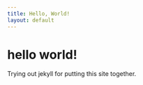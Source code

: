 ```yaml
---
title: Hello, World!
layout: default
---
```


# hello world!

Trying out jekyll for putting this site together.

